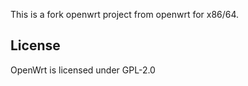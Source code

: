 This is a fork openwrt project from openwrt for x86/64.

## License

OpenWrt is licensed under GPL-2.0
